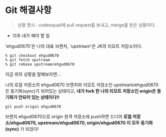 # Git 해결사항

> 상황 명시 : codesquad에 pull request를 보내고, merge를 받은 상황이다. 

* 이후 내가 해야 할 일 

'ehgud0670'은 나의 대표 브랜치, 'upstream'은 JK의 리모트 저장소이다.  

```
% git checkout ehgud0670
% git fetch upstream
% git rebase upstream/ehgud0670
```

지금 위의 상황을 말해보자면...

나의 로컬 저장소의 ehgud0670 브랜치와 리모트 저장소인 upstream/ehgud0670 은 동기화(sync)가 되어있는 상태이고, **내가 fork 한 나의 리모트 저장소인 origin은 동기화가 안되어 있는 상태이다!!**

```
git push origin ehgud0670 
```
브랜치 ehgud0670으로 origin 원격 저장소에 push하면 드디어 **로컬 저장소/ehgud0670, upstream/ehgud0670, origin/ehgud0670 이 모두 동기화(sync)** 가 되었다! 